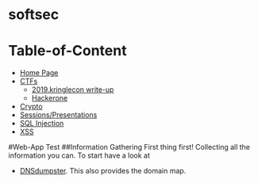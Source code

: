 # softsec

# Table-of-Content
  * [Home Page](https://psinghbh.github.io/softsec.github.io)
  * [CTFs](https://github.com/psinghbh/softsec.github.io/tree/master/ctf)
    * [2019.kringlecon write-up](https://github.com/psinghbh/softsec.github.io/tree/master/ctf/2019.kringlecon)
    * [Hackerone](https://github.com/psinghbh/softsec.github.io/tree/master/ctf/hackerone)
  * [Crypto](https://github.com/psinghbh/softsec.github.io/tree/master/crypto)
  * [Sessions/Presentations](https://github.com/psinghbh/softsec.github.io/tree/master/sessions)
  * [SQL Injection](https://github.com/psinghbh/softsec.github.io/tree/master/SQL%20Injection)
  * [XSS](https://github.com/psinghbh/softsec.github.io/tree/master/XSS)

#Web-App Test
##Information Gathering
First thing first! Collecting all the information you can. To start have a look at
  * [DNSdumpster](https://dnsdumpster.com/). This also provides the domain map.
